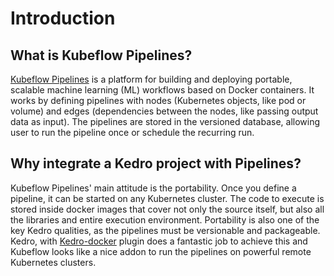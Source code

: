 # Introduction

## What is Kubeflow Pipelines?

[Kubeflow Pipelines](https://www.kubeflow.org/docs/pipelines/) is a platform for
building and deploying portable, scalable machine learning (ML) workflows based 
on Docker containers. It works by defining pipelines with nodes (Kubernetes objects, 
like pod or volume) and edges (dependencies between the nodes, like passing output 
data as input). The pipelines are stored in the versioned database, allowing user 
to run the pipeline once or schedule the recurring run.

## Why integrate a Kedro project with Pipelines?

Kubeflow Pipelines' main attitude is the portability. Once you define a pipeline,
it can be started on any Kubernetes cluster. The code to execute is stored inside 
docker images that cover not only the source itself, but also all the libraries and 
entire execution environment. Portability is also one of the key Kedro qualities, as 
the pipelines must be versionable and packageable. Kedro, with 
[Kedro-docker](https://github.com/quantumblacklabs/kedro-docker) plugin does a fantastic 
job to achieve this and Kubeflow looks like a nice addon to run the pipelines 
on powerful remote Kubernetes clusters.
